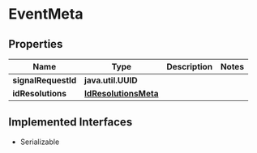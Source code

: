 

# EventMeta


## Properties

Name | Type | Description | Notes
------------ | ------------- | ------------- | -------------
**signalRequestId** | **java.util.UUID** |  | 
**idResolutions** | [**IdResolutionsMeta**](IdResolutionsMeta.md) |  | 


## Implemented Interfaces

* Serializable


